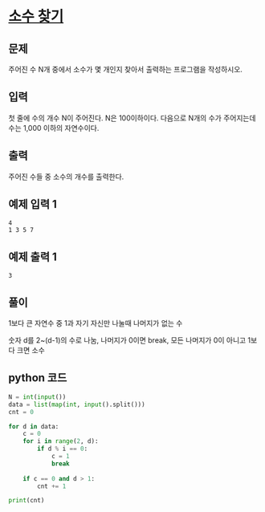 # [소수 찾기](https://www.acmicpc.net/problem/1978)

## 문제
주어진 수 N개 중에서 소수가 몇 개인지 찾아서 출력하는 프로그램을 작성하시오.

## 입력
첫 줄에 수의 개수 N이 주어진다. N은 100이하이다. 다음으로 N개의 수가 주어지는데 수는 1,000 이하의 자연수이다.

## 출력
주어진 수들 중 소수의 개수를 출력한다.

## 예제 입력 1 
    4
    1 3 5 7

## 예제 출력 1 
    3

## 풀이
1보다 큰 자연수 중 1과 자기 자신만 나눌때 나머지가 없는 수

숫자 d를 2~(d-1)의 수로 나눔, 나머지가 0이면 break, 모든 나머지가 0이 아니고 1보다 크면 소수

## python 코드
```python
N = int(input())
data = list(map(int, input().split()))
cnt = 0

for d in data:
    c = 0
    for i in range(2, d):
        if d % i == 0:
            c = 1
            break
    
    if c == 0 and d > 1:
        cnt += 1

print(cnt)
```
